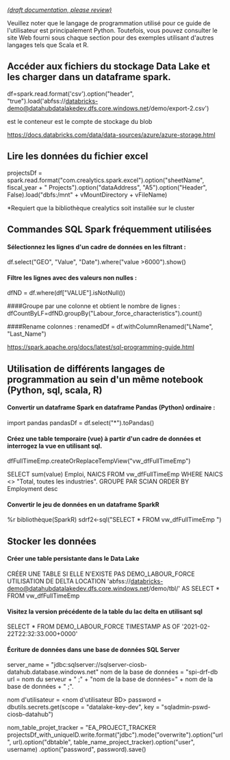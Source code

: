 [_metadata_: remarks]:- "Automatically translated with DeepL. From: /Data-Processing-using-Databricks---User-Guide.md"

[_(draft documentation, please review)_](/Data-Processing-using-Databricks---User-Guide.md)


Veuillez noter que le langage de programmation utilisé pour ce guide de l'utilisateur est principalement Python. Toutefois, vous pouvez consulter le site Web fourni sous chaque section pour des exemples utilisant d'autres langages tels que Scala et R.

## Accéder aux fichiers du stockage Data Lake et les charger dans un dataframe spark.

df=spark.read.format('csv').option("header", "true").load('abfss://databricks-demo@datahubdatalakedev.dfs.core.windows.net/demo/export-2.csv')

<databricks-demo> est le conteneur
<datahubdatalakedev> est le compte de stockage du blob

https://docs.databricks.com/data/data-sources/azure/azure-storage.html

## Lire les données du fichier excel
projectsDf = spark.read.format("com.crealytics.spark.excel").option("sheetName", fiscal_year + " Projects").option("dataAddress", "A5").option("Header", False).load("dbfs:/mnt" + vMountDirectory + vFileName)

*Requiert que la bibliothèque crealytics soit installée sur le cluster



## Commandes SQL Spark fréquemment utilisées

#### Sélectionnez les lignes d'un cadre de données en les filtrant :
df.select("GEO", "Value", "Date").where("value >6000").show()

#### Filtre les lignes avec des valeurs non nulles :
dfND = df.where(df["VALUE"].isNotNull())

####Groupe par une colonne et obtient le nombre de lignes :
dfCountByLF=dfND.groupBy("Labour_force_characteristics").count()

####Rename colonnes :
renamedDf = df.withColumnRenamed("LName", "Last_Name")

https://spark.apache.org/docs/latest/sql-programming-guide.html


## Utilisation de différents langages de programmation au sein d'un même notebook (Python, sql, scala, R)

#### Convertir un dataframe Spark en dataframe Pandas (Python) ordinaire :
import pandas
pandasDf = df.select("*").toPandas()

#### Créez une table temporaire (vue) à partir d'un cadre de données et interrogez la vue en utilisant sql.
dfFullTimeEmp.createOrReplaceTempView("vw_dfFullTimeEmp")

SELECT sum(value) Emploi, NAICS FROM vw_dfFullTimeEmp
WHERE NAICS <> "Total, toutes les industries".
GROUPE PAR SCIAN
ORDER BY Employment desc

#### Convertir le jeu de données en un dataframe SparkR
%r
bibliothèque(SparkR)
sdrf2<-sql("SELECT * FROM vw_dfFullTimeEmp ")


## Stocker les données

#### Créer une table persistante dans le Data Lake
CRÉER UNE TABLE SI ELLE N'EXISTE PAS DEMO_LABOUR_FORCE
UTILISATION DE DELTA
LOCATION 'abfss://databricks-demo@datahubdatalakedev.dfs.core.windows.net/demo/tbl/'
AS SELECT * FROM vw_dfFullTimeEmp

#### Visitez la version précédente de la table du lac delta en utilisant sql
SELECT * FROM DEMO_LABOUR_FORCE TIMESTAMP AS OF '2021-02-22T22:32:33.000+0000'

#### Écriture de données dans une base de données SQL Server
server_name = "jdbc:sqlserver://sqlserver-ciosb-datahub.database.windows.net"
nom de la base de données = "spi-drf-db
url = nom du serveur + " ;" + "nom de la base de données=" + nom de la base de données + " ;".

nom d'utilisateur = <nom d'utilisateur BD>
password = dbutils.secrets.get(scope = "datalake-key-dev", key = "sqladmin-pswd-ciosb-datahub")

nom_table_projet_tracker = "EA_PROJECT_TRACKER
projectsDf_with_uniqueID.write.format("jdbc").mode("overwrite").option("url", url).option("dbtable", table_name_project_tracker).option("user", username) .option("password", password).save()





